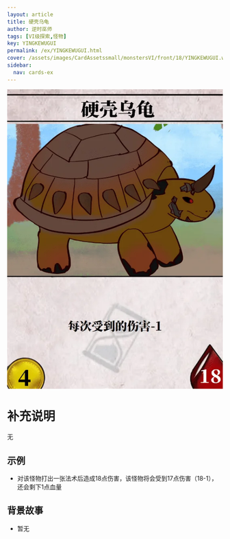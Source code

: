```yaml
---
layout: article
title: 硬壳乌龟
author: 逆时巫师
tags: [VI级探索,怪物]
key: YINGKEWUGUI
permalink: /ex/YINGKEWUGUI.html
cover: /assets/images/CardAssetssmall/monstersVI/front/18/YINGKEWUGUI.webp
sidebar:
  nav: cards-ex
---
```

![](/assets/images/CardAssets/monstersVI/front/18/YINGKEWUGUI.webp)

# 补充说明

无

## 示例
* 对该怪物打出一张法术后造成18点伤害，该怪物将会受到17点伤害（18-1），还会剩下1点血量
## 背景故事
* 暂无